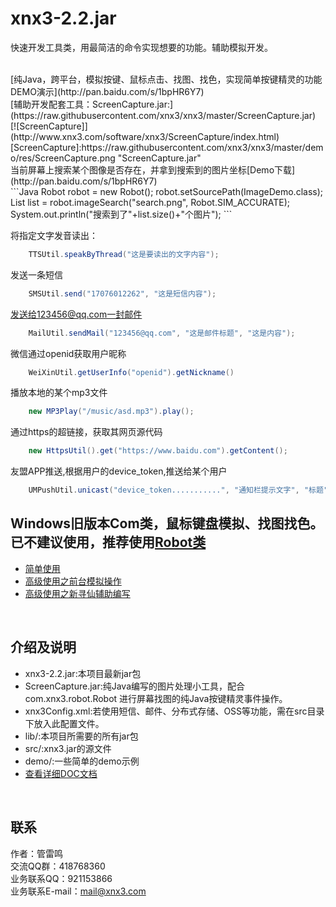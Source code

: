 # xnx3-2.2.jar

快速开发工具类，用最简洁的命令实现想要的功能。辅助模拟开发。

<br/>
[纯Java，跨平台，模拟按键、鼠标点击、找图、找色，实现简单按键精灵的功能 DEMO演示](http://pan.baidu.com/s/1bpHR6Y7)
<br/>[辅助开发配套工具：ScreenCapture.jar:](https://raw.githubusercontent.com/xnx3/xnx3/master/ScreenCapture.jar)
<br/>
[![ScreenCapture]](http://www.xnx3.com/software/xnx3/ScreenCapture/index.html)[ScreenCapture]:https://raw.githubusercontent.com/xnx3/xnx3/master/demo/res/ScreenCapture.png "ScreenCapture.jar"  
<br/>
当前屏幕上搜索某个图像是否存在，并拿到搜索到的图片坐标[Demo下载](http://pan.baidu.com/s/1bpHR6Y7)<br/>
```Java
    Robot robot = new Robot();
    robot.setSourcePath(ImageDemo.class);
    List<CoordBean> list = robot.imageSearch("search.png", Robot.SIM_ACCURATE);
    System.out.println("搜索到了"+list.size()+"个图片");
```

将指定文字发音读出：<br/>
```Java
    TTSUtil.speakByThread("这是要读出的文字内容");
```

发送一条短信<br/>
```Java
    SMSUtil.send("17076012262", "这是短信内容");
```
  
发送给123456@qq.com一封邮件<br/>
```Java
    MailUtil.sendMail("123456@qq.com", "这是邮件标题", "这是内容");
```

微信通过openid获取用户昵称<br/>
```Java
    WeiXinUtil.getUserInfo("openid").getNickname()
```

播放本地的某个mp3文件<br/>
```Java
    new MP3Play("/music/asd.mp3").play();
```

通过https的超链接，获取其网页源代码<br/>
```Java
    new HttpsUtil().get("https://www.baidu.com").getContent();
```

友盟APP推送,根据用户的device_token,推送给某个用户<br/>
```Java
    UMPushUtil.unicast("device_token...........", "通知栏提示文字", "标题", "内容");
```


## Windows旧版本Com类，鼠标键盘模拟、找图找色。已不建议使用，推荐使用[Robot类](http://www.xnx3.com/software/xnx3/doc/com/xnx3/robot/Robot.html)
* [简单使用](http://www.xnx3.com/doc/j2se_util/20150209/127.html)
* [高级使用之前台模拟操作](http://www.xnx3.com/doc/j2se_util/20150210/128.html)
* [高级使用之新寻仙辅助编写](http://www.xnx3.com/doc/j2se_util/20150211/129.html)
<br/>

## 介绍及说明
* xnx3-2.2.jar:本项目最新jar包<br/>
* ScreenCapture.jar:纯Java编写的图片处理小工具，配合 com.xnx3.robot.Robot 进行屏幕找图的纯Java按键精灵事件操作。 <br/>
* xnx3Config.xml:若使用短信、邮件、分布式存储、OSS等功能，需在src目录下放入此配置文件。<br/>
* lib/:本项目所需要的所有jar包<br/>
* src/:xnx3.jar的源文件<br/>
* demo/:一些简单的demo示例<br/>
* [查看详细DOC文档](http://www.xnx3.com/software/xnx3/doc/)
<br/>

## 联系
作者：管雷鸣<br/>
交流QQ群：418768360  <br/>
业务联系QQ：921153866<br/>
业务联系E-mail：mail@xnx3.com<br/>
